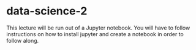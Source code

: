 # data-science-2
This lecture will be run out of a Jupyter notebook. You will have to follow instructions on how to install jupyter and create a notebook in order to follow along.
